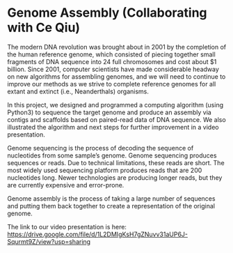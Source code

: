 # Genome Assembly (Collaborating with Ce Qiu)
The modern DNA revolution was brought about in 2001 by the completion of the human reference genome,
which consisted of piecing together small fragments of DNA sequence into 24 full chromosomes and cost
about $1 billion. Since 2001, computer scientists have made considerable headway on new algorithms for
assembling genomes, and we will need to continue to improve our methods as we strive to complete reference
genomes for all extant and extinct (i.e., Neanderthals) organisms. 

In this project, we designed and programmed a computing algorithm (using Python3) to sequence the target genome and produce an assembly via contigs and scaffolds based on paired-read data of DNA sequence. We also illustrated the algorithm and next steps for further improvement in a video presentation.

Genome sequencing is the process of decoding the sequence of nucleotides from some sample’s genome.
Genome sequencing produces sequences or reads. Due to technical limitations, these reads are short. The
most widely used sequencing platform produces reads that are 200 nucleotides long. Newer technologies are
producing longer reads, but they are currently expensive and error-prone.

Genome assembly is the process of taking a large number of sequences and putting them back together to
create a representation of the original genome.

The link to our video presentation is here: https://drive.google.com/file/d/1L2DMIgKsH7gZNuvv31aUP6J-Squrmt9Z/view?usp=sharing
